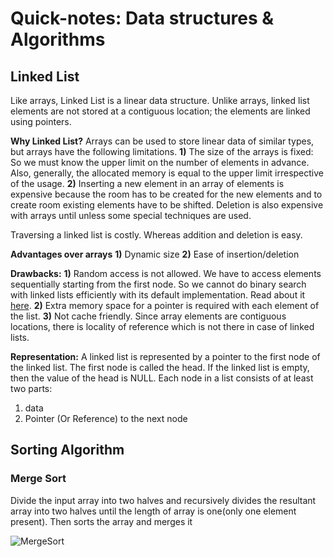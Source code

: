 # Quick-notes: Data structures & Algorithms

## Linked List

Like arrays, Linked List is a linear data structure. Unlike arrays, linked list elements are not stored at a contiguous location; the elements are linked using pointers.

**Why Linked List?**
Arrays can be used to store linear data of similar types, but arrays have the following limitations.
**1)** The size of the arrays is fixed: So we must know the upper limit on the number of elements in advance. Also, generally, the allocated memory is equal to the upper limit irrespective of the usage.
**2)** Inserting a new element in an array of elements is expensive because the room has to be created for the new elements and to create room existing elements have to be shifted. Deletion is also expensive with arrays until unless some special techniques are used.

Traversing a linked list is costly. Whereas addition and deletion is easy.

**Advantages over arrays**
**1)** Dynamic size
**2)** Ease of insertion/deletion

**Drawbacks:**
**1)** Random access is not allowed. We have to access elements sequentially starting from the first node. So we cannot do binary search with linked lists efficiently with its default implementation. Read about it [here](https://www.geeksforgeeks.org/binary-search-on-singly-linked-list/).
**2)** Extra memory space for a pointer is required with each element of the list.
**3)** Not cache friendly. Since array elements are contiguous locations, there is locality of reference which is not there in case of linked lists.

**Representation:**
A linked list is represented by a pointer to the first node of the linked list. The first node is called the head. If the linked list is empty, then the value of the head is NULL.
Each node in a list consists of at least two parts:
1) data
2) Pointer (Or Reference) to the next node

## Sorting Algorithm

### Merge Sort

Divide the input array into two halves and recursively divides the resultant array into two halves until the length of array is one(only one element present). Then sorts the array and merges it

![MergeSort](https://media.geeksforgeeks.org/wp-content/cdn-uploads/Merge-Sort-Tutorial.png)